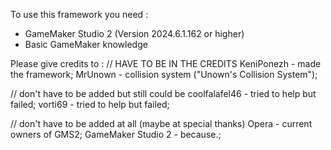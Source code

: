 To use this framework you need :
- GameMaker Studio 2 (Version 2024.6.1.162 or higher)
- Basic GameMaker knowledge

Please give credits to :
// HAVE TO BE IN THE CREDITS
KeniPonezh - made the framework;
MrUnown - collision system ("Unown's Collision System");

// don't have to be added but still could be
coolfalafel46 - tried to help but failed;
vorti69 - tried to help but failed;

// don't have to be added at all (maybe at special thanks)
Opera - current owners of GMS2;
GameMaker Studio 2 - because.;

